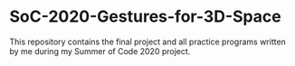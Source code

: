 # SoC-2020-Gestures-for-3D-Space

This repository contains the final project and all practice programs written by me during my Summer of Code 2020 project.

